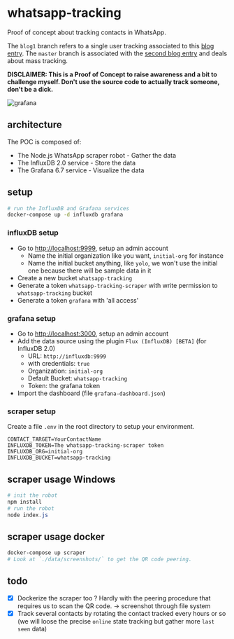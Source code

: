 # whatsapp-tracking

Proof of concept about tracking contacts in WhatsApp.

The `blog1` branch refers to a single user tracking associated to this [blog entry](https://jorislacance.fr/blog/2020/04/01/whatsapp-tracking).
The `master` branch is associated with the [second blog entry](https://jorislacance.fr/blog/2021/02/05/whatsapp-tracking-2) and deals about mass tracking.

**DISCLAIMER: This is a Proof of Concept to raise awareness and a bit to challenge myself. Don't use the source code to actually track someone, don't be a dick.**

![grafana](https://i.imgur.com/MMq8q4u.png)

## architecture

The POC is composed of:

- The Node.js WhatsApp scraper robot - Gather the data
- The InfluxDB 2.0 service - Store the data
- The Grafana 6.7 service - Visualize the data

## setup

```bash
# run the InfluxDB and Grafana services
docker-compose up -d influxdb grafana
```

### influxDB setup

- Go to [http://localhost:9999](http://localhost:9999), setup an admin account
  - Name the initial organization like you want, `initial-org` for instance
  - Name the initial bucket anything, like `yolo`, we won't use the initial one because there will be sample data in it
- Create a new bucket `whatsapp-tracking`
- Generate a token `whatsapp-tracking-scraper` with write permission to `whatsapp-tracking` bucket
- Generate a token `grafana` with 'all access'

### grafana setup

- Go to [http://localhost:3000](http://localhost:3000), setup an admin account
- Add the data source using the plugin `Flux (InfluxDB) [BETA]` (for InfluxDB 2.0)
  - URL: `http://influxdb:9999`
  - with credentials: `true`
  - Organization: `initial-org`
  - Default Bucket: `whatsapp-tracking`
  - Token: the grafana token
- Import the dashboard (file `grafana-dashboard.json`)

### scraper setup

Create a file `.env` in the root directory to setup your environment.

```text
CONTACT_TARGET=YourContactName
INFLUXDB_TOKEN=The whatsapp-tracking-scraper token
INFLUXDB_ORG=initial-org
INFLUXDB_BUCKET=whatsapp-tracking
```

## scraper usage Windows

```powershell
# init the robot
npm install
# run the robot
node index.js
```

## scraper usage docker

```bash
docker-compose up scraper
# Look at `./data/screenshots/` to get the QR code peering.
```

## todo

- [x] Dockerize the scraper too ? Hardly with the peering procedure that requires us to scan the QR code. -> screenshot through file system
- [x] Track several contacts by rotating the contact tracked every hours or so (we will loose the precise `online` state tracking but gather more `last seen` data)
